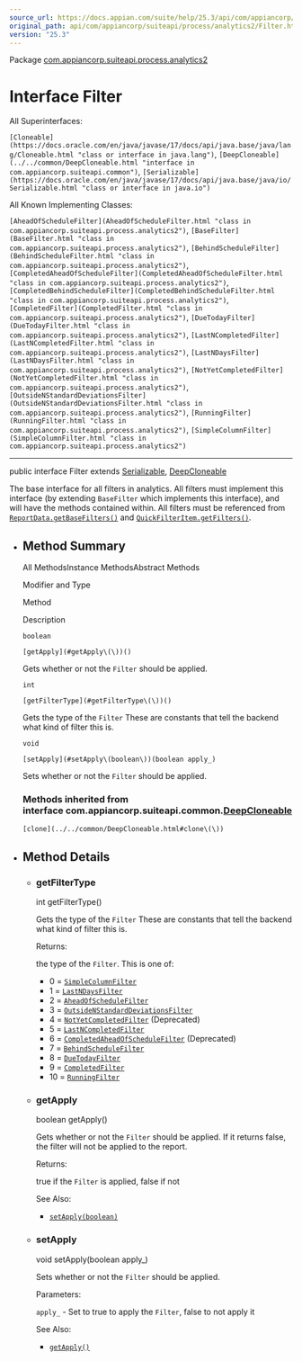 ```yaml
---
source_url: https://docs.appian.com/suite/help/25.3/api/com/appiancorp/suiteapi/process/analytics2/Filter.html
original_path: api/com/appiancorp/suiteapi/process/analytics2/Filter.html
version: "25.3"
---
```


Package [com.appiancorp.suiteapi.process.analytics2](package-summary.html)

# Interface Filter

All Superinterfaces:

`[Cloneable](https://docs.oracle.com/en/java/javase/17/docs/api/java.base/java/lang/Cloneable.html "class or interface in java.lang")`, `[DeepCloneable](../../common/DeepCloneable.html "interface in com.appiancorp.suiteapi.common")`, `[Serializable](https://docs.oracle.com/en/java/javase/17/docs/api/java.base/java/io/Serializable.html "class or interface in java.io")`

All Known Implementing Classes:

`[AheadOfScheduleFilter](AheadOfScheduleFilter.html "class in com.appiancorp.suiteapi.process.analytics2")`, `[BaseFilter](BaseFilter.html "class in com.appiancorp.suiteapi.process.analytics2")`, `[BehindScheduleFilter](BehindScheduleFilter.html "class in com.appiancorp.suiteapi.process.analytics2")`, `[CompletedAheadOfScheduleFilter](CompletedAheadOfScheduleFilter.html "class in com.appiancorp.suiteapi.process.analytics2")`, `[CompletedBehindScheduleFilter](CompletedBehindScheduleFilter.html "class in com.appiancorp.suiteapi.process.analytics2")`, `[CompletedFilter](CompletedFilter.html "class in com.appiancorp.suiteapi.process.analytics2")`, `[DueTodayFilter](DueTodayFilter.html "class in com.appiancorp.suiteapi.process.analytics2")`, `[LastNCompletedFilter](LastNCompletedFilter.html "class in com.appiancorp.suiteapi.process.analytics2")`, `[LastNDaysFilter](LastNDaysFilter.html "class in com.appiancorp.suiteapi.process.analytics2")`, `[NotYetCompletedFilter](NotYetCompletedFilter.html "class in com.appiancorp.suiteapi.process.analytics2")`, `[OutsideNStandardDeviationsFilter](OutsideNStandardDeviationsFilter.html "class in com.appiancorp.suiteapi.process.analytics2")`, `[RunningFilter](RunningFilter.html "class in com.appiancorp.suiteapi.process.analytics2")`, `[SimpleColumnFilter](SimpleColumnFilter.html "class in com.appiancorp.suiteapi.process.analytics2")`

* * *

public interface Filter extends [Serializable](https://docs.oracle.com/en/java/javase/17/docs/api/java.base/java/io/Serializable.html "class or interface in java.io"), [DeepCloneable](../../common/DeepCloneable.html "interface in com.appiancorp.suiteapi.common")

The base interface for all filters in analytics. All filters must implement this interface (by extending `BaseFilter` which implements this interface), and will have the methods contained within. All filters must be referenced from [`ReportData.getBaseFilters()`](ReportData.html#getBaseFilters\(\)) and [`QuickFilterItem.getFilters()`](QuickFilterItem.html#getFilters\(\)).

-   ## Method Summary

    All MethodsInstance MethodsAbstract Methods

    Modifier and Type

    Method

    Description

    `boolean`

    `[getApply](#getApply\(\))()`

    Gets whether or not the `Filter` should be applied.

    `int`

    `[getFilterType](#getFilterType\(\))()`

    Gets the type of the `Filter` These are constants that tell the backend what kind of filter this is.

    `void`

    `[setApply](#setApply\(boolean\))(boolean apply_)`

    Sets whether or not the `Filter` should be applied.

    ### Methods inherited from interface com.appiancorp.suiteapi.common.[DeepCloneable](../../common/DeepCloneable.html "interface in com.appiancorp.suiteapi.common")

    `[clone](../../common/DeepCloneable.html#clone\(\))`

-   ## Method Details

    -   ### getFilterType

        int getFilterType()

        Gets the type of the `Filter` These are constants that tell the backend what kind of filter this is.

        Returns:

        the type of the `Filter`. This is one of:

        -   0 = [`SimpleColumnFilter`](SimpleColumnFilter.html "class in com.appiancorp.suiteapi.process.analytics2")
        -   1 = [`LastNDaysFilter`](LastNDaysFilter.html "class in com.appiancorp.suiteapi.process.analytics2")
        -   2 = [`AheadOfScheduleFilter`](AheadOfScheduleFilter.html "class in com.appiancorp.suiteapi.process.analytics2")
        -   3 = [`OutsideNStandardDeviationsFilter`](OutsideNStandardDeviationsFilter.html "class in com.appiancorp.suiteapi.process.analytics2")
        -   4 = [`NotYetCompletedFilter`](NotYetCompletedFilter.html "class in com.appiancorp.suiteapi.process.analytics2") (Deprecated)
        -   5 = [`LastNCompletedFilter`](LastNCompletedFilter.html "class in com.appiancorp.suiteapi.process.analytics2")
        -   6 = [`CompletedAheadOfScheduleFilter`](CompletedAheadOfScheduleFilter.html "class in com.appiancorp.suiteapi.process.analytics2") (Deprecated)
        -   7 = [`BehindScheduleFilter`](BehindScheduleFilter.html "class in com.appiancorp.suiteapi.process.analytics2")
        -   8 = [`DueTodayFilter`](DueTodayFilter.html "class in com.appiancorp.suiteapi.process.analytics2")
        -   9 = [`CompletedFilter`](CompletedFilter.html "class in com.appiancorp.suiteapi.process.analytics2")
        -   10 = [`RunningFilter`](RunningFilter.html "class in com.appiancorp.suiteapi.process.analytics2")

    -   ### getApply

        boolean getApply()

        Gets whether or not the `Filter` should be applied. If it returns false, the filter will not be applied to the report.

        Returns:

        true if the `Filter` is applied, false if not

        See Also:

        -   [`setApply(boolean)`](#setApply\(boolean\))

    -   ### setApply

        void setApply(boolean apply\_)

        Sets whether or not the `Filter` should be applied.

        Parameters:

        `apply_` - Set to true to apply the `Filter`, false to not apply it

        See Also:

        -   [`getApply()`](#getApply\(\))